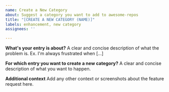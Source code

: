 ```yaml
---
name: Create a New Category
about: Suggest a category you want to add to awesome-repos
title: "[CREATE A NEW CATEGORY (NAME)]"
labels: enhancement, new category
assignees: ''

---
```


**What's your entry is about?**
A clear and concise description of what the problem is. Ex. I'm always frustrated when [...]

**For which entry you want to create a new category?**
A clear and concise description of what you want to happen.

**Additional context**
Add any other context or screenshots about the feature request here.
